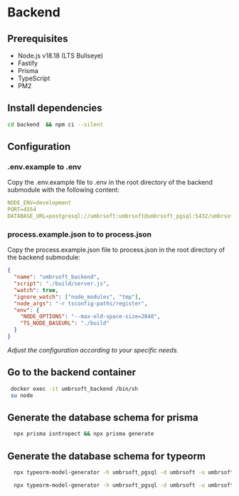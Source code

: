 # Backend

## Prerequisites

- Node.js v18.18 (LTS Bullseye)
- Fastify
- Prisma
- TypeScript
- PM2

## Install dependencies

  ```bash
  cd backend  && npm ci --silent
  ```

## Configuration

### .env.example to .env

Copy the .env.example file to .env in the root directory of the backend submodule with the following content:

  ```yml
  NODE_ENV=development
  PORT=4554
  DATABASE_URL=postgresql://umbrsoft:umbrsoft@umbrsoft_pgsql:5432/umbrsoft
  ```

### process.example.json to to process.json

Copy the process.example.json file to process.json in the root directory of the backend submodule:

  ```json
  {
    "name": "umbrsoft_backend",
    "script": "./build/server.js",
    "watch": true,
    "ignore_watch": ["node_modules", "tmp"],
    "node_args": "-r tsconfig-paths/register",
    "env": {
      "NODE_OPTIONS": "--max-old-space-size=2048",
      "TS_NODE_BASEURL": "./build"
    }
  }
  ```

  *Adjust the configuration according to your specific needs.*

## Go to the backend container
  
 ```sh
  docker exec -it umbrsoft_backend /bin/sh
  su node
 ```

## Generate the database schema for prisma

```sh
  npx prisma isntropect && npx prisma generate
```

## Generate the database schema for typeorm

```sh
  npx typeorm-model-generator -h umbrsoft_pgsql -d umbrsoft -u umbrsoft -x umbrsoft -e postgres -s app_access -o ./src/persistences/typeorm/models/access

  npx typeorm-model-generator -h umbrsoft_pgsql -d umbrsoft -u umbrsoft -x umbrsoft -e postgres -s app_crm -o ./src/persistences/typeorm/models/crm
```
